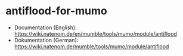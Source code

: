 antiflood-for-mumo
==================
* Documentation (English): https://wiki.natenom.de/en/mumble/tools/mumo/module/antiflood
* Dokumentation (German): https://wiki.natenom.de/mumble/tools/mumo/module/antiflood


